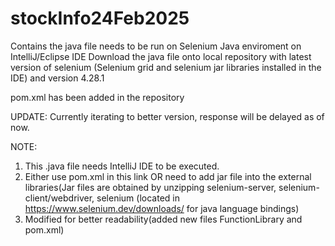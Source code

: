 # stockInfo24Feb2025

Contains the java file needs to be run on Selenium Java enviroment on IntelliJ/Eclipse IDE
Download the java file onto local repository with latest version of selenium (Selenium grid and selenium jar libraries installed in the IDE) and version 4.28.1


pom.xml has been added in the repository


UPDATE:  Currently iterating to better version, response will be delayed as of now.  

NOTE:
1. This .java file needs IntelliJ IDE to be executed.
2. Either use pom.xml in this link OR need to add jar file into the external libraries(Jar files are obtained by unzipping selenium-server, selenium-client/webdriver, selenium  (located in https://www.selenium.dev/downloads/ for java language bindings)
3. Modified for better readability(added new files FunctionLibrary and pom.xml)
